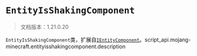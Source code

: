 # `EntityIsShakingComponent`

> 文档版本：1.21.0.20

`EntityIsShakingComponent`类，扩展自[`IEntityComponent`](./ientitycomponent.md)。script_api.mojang-minecraft.entityisshakingcomponent.description
